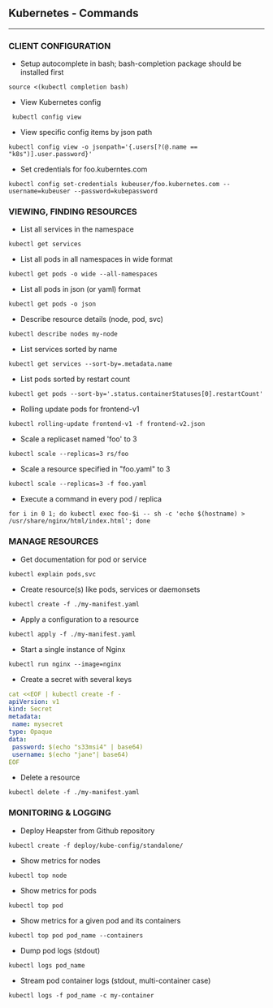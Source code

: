 ## Kubernetes - Commands
***************


### CLIENT CONFIGURATION


- Setup autocomplete in bash; bash-completion package should be installed first

``` source <(kubectl completion bash) ```

- View Kubernetes config

``` kubectl config view```

- View specific config items by json path

``` kubectl config view -o jsonpath='{.users[?(@.name == "k8s")].user.password}' ```

- Set credentials for foo.kuberntes.com

``` kubectl config set-credentials kubeuser/foo.kubernetes.com --username=kubeuser --password=kubepassword ```


### VIEWING, FINDING RESOURCES


- List all services in the namespace

``` kubectl get services ```

- List all pods in all namespaces in wide format

``` kubectl get pods -o wide --all-namespaces ```

- List all pods in json (or yaml) format

``` kubectl get pods -o json ```

- Describe resource details (node, pod, svc)

``` kubectl describe nodes my-node ```

- List services sorted by name

``` kubectl get services --sort-by=.metadata.name ```

- List pods sorted by restart count

```kubectl get pods --sort-by='.status.containerStatuses[0].restartCount'```

- Rolling update pods for frontend-v1

``` kubectl rolling-update frontend-v1 -f frontend-v2.json ```

- Scale a replicaset named 'foo' to 3

``` kubectl scale --replicas=3 rs/foo ```

- Scale a resource specified in "foo.yaml" to 3

``` kubectl scale --replicas=3 -f foo.yaml ```

- Execute a command in every pod / replica

``` for i in 0 1; do kubectl exec foo-$i -- sh -c 'echo $(hostname) > /usr/share/nginx/html/index.html'; done ```


### MANAGE RESOURCES


- Get documentation for pod or service

``` kubectl explain pods,svc ```

- Create resource(s) like pods, services or daemonsets

``` kubectl create -f ./my-manifest.yaml ```

- Apply a configuration to a resource

``` kubectl apply -f ./my-manifest.yaml ```

- Start a single instance of Nginx

``` kubectl run nginx --image=nginx ```

- Create a secret with several keys
```yml
cat <<EOF | kubectl create -f -
apiVersion: v1
kind: Secret
metadata:
 name: mysecret
type: Opaque
data:
 password: $(echo "s33msi4" | base64)
 username: $(echo "jane"| base64)
EOF
```

- Delete a resource

``` kubectl delete -f ./my-manifest.yaml ```


### MONITORING & LOGGING


- Deploy Heapster from Github repository

``` kubectl create -f deploy/kube-config/standalone/ ```

- Show metrics for nodes

``` kubectl top node ```

- Show metrics for pods

``` kubectl top pod ```

- Show metrics for a given pod and its containers

``` kubectl top pod pod_name --containers ```

- Dump pod logs (stdout)

``` kubectl logs pod_name ```

- Stream pod container logs (stdout, multi-container case)

``` kubectl logs -f pod_name -c my-container ```

